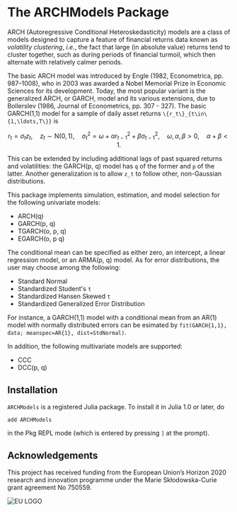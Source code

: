 # The ARCHModels Package
ARCH (Autoregressive Conditional Heteroskedasticity) models are a class of models designed to capture a feature of financial returns data known as *volatility clustering*, *i.e.*, the fact that large (in absolute value) returns tend to cluster together, such as during periods of financial turmoil, which then alternate with relatively calmer periods.

The basic ARCH model was introduced by Engle (1982, Econometrica, pp. 987–1008), who in 2003 was awarded a Nobel Memorial Prize in Economic Sciences for its development. Today, the most popular variant is the generalized ARCH, or GARCH, model and its various extensions, due to Bollerslev (1986, Journal of Econometrics, pp. 307 - 327). The basic GARCH(1,1) model for a sample of daily asset returns ``\{r_t\}_{t\in\{1,\ldots,T\}}`` is

```math
r_t=\sigma_tz_t,\quad z_t\sim\mathrm{N}(0,1),\quad
\sigma_t^2=\omega+\alpha r_{t-1}^2+\beta \sigma_{t-1}^2,\quad \omega, \alpha, \beta>0,\quad \alpha+\beta<1.
```

This can be extended by including additional lags of past squared returns and volatilities: the GARCH(p, q) model  has ``q`` of the former and ``p`` of the latter. Another generalization is to allow  ``z_t`` to follow other, non-Gaussian distributions.

This package implements simulation, estimation, and model selection for the following univariate models:

  * ARCH(q)
  * GARCH(p, q)
  * TGARCH(o, p, q)
  * EGARCH(o, p q)

The conditional mean can be specified as either zero, an intercept, a linear regression model, or an ARMA(p, q) model.
As for error distributions, the user may choose among the following:

  * Standard Normal
  * Standardized Student's ``t``
  * Standardized Hansen Skewed ``t``
  * Standardized Generalized Error Distribution

For instance, a GARCH(1,1) model with a conditional mean from an AR(1) model with normally distributed errors can be esimated by
`fit(GARCH{1,1}, data; meanspec=AR{1}, dist=StdNormal)`.

In addition, the following multivariate models are supported:

  * CCC
  * DCC(p, q)

## Installation

`ARCHModels` is a registered Julia package. To install it in Julia 1.0 or later, do

```
add ARCHModels
```

in the Pkg REPL mode (which is entered by pressing `]` at the prompt).

## Acknowledgements

This project has received funding from the European Union’s Horizon 2020 research and innovation programme under the Marie Skłodowska-Curie grant agreement No 750559.

![EU LOGO](assets/EULOGO.jpg)
